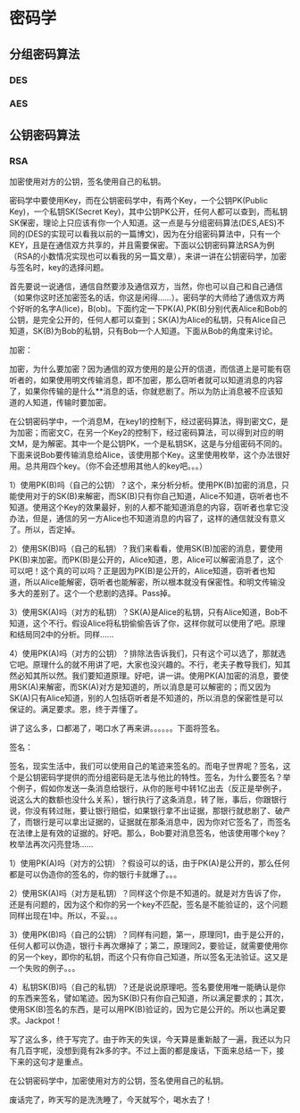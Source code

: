 # 密码学

## 分组密码算法

### DES

### AES

## 公钥密码算法

### RSA

加密使用对方的公钥，签名使用自己的私钥。

密码学中要使用Key，而在公钥密码学中，有两个Key，一个公钥PK(Public Key)，一个私钥SK(Secret Key)，其中公钥PK公开，任何人都可以查到，而私钥SK保密，理论上只应该有你一个人知道。这一点是与分组密码算法(DES,AES)不同的(DES的实现可以看我以前的一篇博文)，因为在分组密码算法中，只有一个KEY，且是在通信双方共享的，并且需要保密。下面以公钥密码算法RSA为例（RSA的小数情况实现也可以看我的另一篇文章），来讲一讲在公钥密码学，加密与签名时，key的选择问题。

首先要说一说通信，通信自然要涉及通信双方，当然，你也可以自己和自己通信（如果你这时还加密签名的话，你这是闲得……）。密码学的大师给了通信双方两个好听的名字A(lice)，B(ob)。下面约定一下PK(A),PK(B)分别代表Alice和Bob的公钥，是完全公开的，任何人都可以查到；SK(A)为Alice的私钥，只有Alice自己知道，SK(B)为Bob的私钥，只有Bob一个人知道。下面从Bob的角度来讨论。

加密：

加密，为什么要加密？因为通信的双方使用的是公开的信道，而信道上是可能有窃听者的，如果使用明文传输消息，即不加密，那么窃听者就可以知道消息的内容了，如果你传输的是什么**消息的话，你就悲剧了。所以为防止消息被不应该知道的人知道，传输时要加密。

在公钥密码学中，一个消息M，在key1的控制下，经过密码算法，得到密文C，是为加密；而密文C，在另一个Key2的控制下，经过密码算法，可以得到对应的明文M，是为解密。其中一个是公钥PK，一个是私钥SK，这是与分组密码不同的。下面来说Bob要传输消息给Alice，该使用那个Key。这里使用枚举，这个办法很好用。总共用四个key。（你不会还想用其他人的key吧。。。）

1）使用PK(B)吗（自己的公钥）？这个，来分析分析。使用PK(B)加密的消息，只能使用对于的SK(B)来解密，而SK(B)只有你自己知道，Alice不知道，窃听者也不知道。使用这个Key的效果最好，别的人都不能知道消息的内容，窃听者也拿它没办法，但是，通信的另一方Alice也不知道消息的内容了，这样的通信就没有意义了。所以，否定掉。

2）使用SK(B)吗（自己的私钥）？我们来看看，使用SK(B)加密的消息，要使用PK(B)来加密。而PK(B)是公开的，Alice知道，恩，Alice可以解密消息了，这个可以吧！这个真的可以吗？正是因为PK(B)是公开的，Alice知道，窃听者也知道，所以Alice能解密，窃听者也能解密，所以根本就没有保密性。和明文传输没多大的差别了。这个一个悲剧的选择。Pass掉。

3）使用SK(A)吗（对方的私钥）？SK(A)是Alice的私钥，只有Alice知道，Bob不知道，这个不行。假设Alice将私钥偷偷告诉了你，这样你就可以使用了吧。原理和结局同2中的分析。同样……

4）使用PK(A)吗（对方的公钥）？排除法告诉我们，只有这个可以选了，那就选它吧。原理什么的就不用讲了吧，大家也没兴趣的。不行，老夫子教导我们，知其然必知其所以然。我们要知道原理。好吧，讲一讲。使用PK(A)加密的消息，要使用SK(A)来解密，而SK(A)对方是知道的，所以消息是可以解密的；而又因为SK(A)只有Alice知道，别的人包括窃听者是不知道的，所以消息的保密性是可以保证的。满足要求。恩，终于弄懂了。

讲了这么多，口都渴了，喝口水了再来讲。。。。。。下面将签名。

签名：

签名，现实生活中，我们可以使用自己的笔迹来签名的。而电子世界呢？签名，这个是公钥密码学提供的而分组密码是无法与他比的特性。签名，为什么要签名？举个例子，假如你发送一条消息给银行，从你的账号中转1亿出去（反正是举例子，说这么大的数额也没什么关系），银行执行了这条消息，转了账，事后，你跟银行说，你没有转过账，要让银行赔偿，如果银行拿不出证据，那银行就悲剧了、破产了，而银行是可以拿出证据的，证据就在那条消息中，因为你对它签名了，而签名在法律上是有效的证据的。好吧。那么，Bob要对消息签名，他该使用哪个key？枚举法再次闪亮登场……

1）使用PK(A)吗（对方的公钥）？假设可以的话，由于PK(A)是公开的，那么任何都是可以伪造你的签名的，你的银行卡就爆了。。。

2）使用SK(A)吗（对方是私钥）？同样这个你是不知道的。就是对方告诉了你，还是有问题的，因为这个和你的另一个key不匹配，签名是不能验证的，这个问题同样出现在1中。所以，不妥。。。

3）使用PK(B)吗（自己的公钥）？同样有问题，第一，原理同1，由于是公开的，任何人都可以伪造，银行卡再次爆掉了；第二，原理同2，要验证，就需要使用你的另一个key，即你的私钥，而这个只有你自己知道，所以签名无法验证。这又是一个失败的例子。。。

4）私钥SK(B)吗（自己的私钥）？还是说说原理吧。签名要使用唯一能确认是你的东西来签名，譬如笔迹。因为SK(B)只有你自己知道，所以满足要求的；其次，使用SK(B)签名的东西，是可以用PK(B)验证的，因为它是公开的。所以也满足要求。Jackpot！

写了这么多，终于写完了。由于昨天的失误，今天算是重新敲了一遍，我还以为只有几百字呢，没想到竟有2k多的字。不过上面的都是废话，下面来总结一下，接下来的这句才是重点。

在公钥密码学中，加密使用对方的公钥，签名使用自己的私钥。

废话完了，昨天写的是洗洗睡了，今天就写个，喝水去了！
